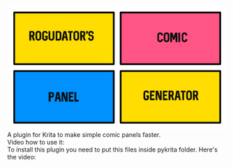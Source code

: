 ![RCPG logo](/rogudators_comic_panel_generator/logo_rcpg.png)
A plugin for Krita to make simple comic panels faster.<br>
Video how to use it: <br>
To install this plugin you need to put this files inside pykrita folder. Here's the video:
